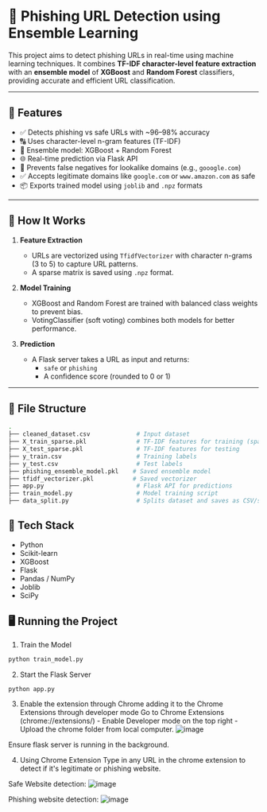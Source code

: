 # 🔐 Phishing URL Detection using Ensemble Learning

This project aims to detect phishing URLs in real-time using machine learning techniques. It combines **TF-IDF character-level feature extraction** with an **ensemble model** of **XGBoost** and **Random Forest** classifiers, providing accurate and efficient URL classification.

---

## 🚀 Features

- ✅ Detects phishing vs safe URLs with ~96–98% accuracy
- 🔠 Uses character-level n-gram features (TF-IDF)
- 🧠 Ensemble model: XGBoost + Random Forest
- 🌐 Real-time prediction via Flask API
- 🔐 Prevents false negatives for lookalike domains (e.g., `gooogle.com`)
- ✅ Accepts legitimate domains like `google.com` or `www.amazon.com` as safe
- 📦 Exports trained model using `joblib` and `.npz` formats

---

## 🧪 How It Works

1. **Feature Extraction**
   - URLs are vectorized using `TfidfVectorizer` with character n-grams (3 to 5) to capture URL patterns.
   - A sparse matrix is saved using `.npz` format.

2. **Model Training**
   - XGBoost and Random Forest are trained with balanced class weights to prevent bias.
   - VotingClassifier (soft voting) combines both models for better performance.

3. **Prediction**
   - A Flask server takes a URL as input and returns:
     - `safe` or `phishing`
     - A confidence score (rounded to 0 or 1)

---

## 📂 File Structure

```bash
.
├── cleaned_dataset.csv             # Input dataset
├── X_train_sparse.pkl              # TF-IDF features for training (sparse)
├── X_test_sparse.pkl               # TF-IDF features for testing
├── y_train.csv                     # Training labels
├── y_test.csv                      # Test labels
├── phishing_ensemble_model.pkl    # Saved ensemble model
├── tfidf_vectorizer.pkl           # Saved vectorizer
├── app.py                          # Flask API for predictions
├── train_model.py                  # Model training script
├── data_split.py                   # Splits dataset and saves as CSV/sparse
```

## 🧰 Tech Stack
- Python
- Scikit-learn
- XGBoost
- Flask
- Pandas / NumPy
- Joblib
- SciPy

## 🖥️ Running the Project
1. Train the Model
``` bash
python train_model.py
```

2. Start the Flask Server
``` bash
python app.py
```

3. Enable the extension through Chrome adding it to the Chrome Extensions through developer mode
Go to Chrome Extensions (chrome://extensions/) - Enable Developer mode on the top right - Upload the chrome folder from local computer.
![image](https://github.com/user-attachments/assets/14feee8d-4b1c-4be4-87d1-967077027273)

Ensure flask server is running in the background.

4. Using Chrome Extension
Type in any URL in the chrome extension to detect if it's legitimate or phishing website.

Safe Website detection:
![image](https://github.com/user-attachments/assets/f357a475-5422-4708-a4d3-c1743b76e5e3)

Phishing website detection:
![image](https://github.com/user-attachments/assets/f342aaf7-0841-4d6a-bbce-b38f840598f1)
